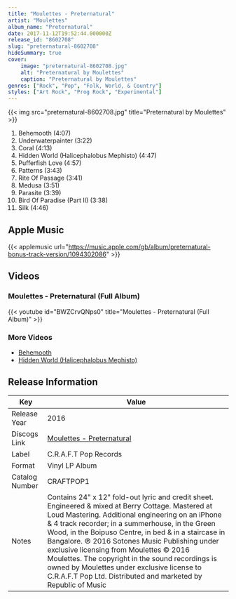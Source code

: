 ```yaml
---
title: "Moulettes - Preternatural"
artist: "Moulettes"
album_name: "Preternatural"
date: 2017-11-12T19:52:44.000000Z
release_id: "8602708"
slug: "preternatural-8602708"
hideSummary: true
cover:
    image: "preternatural-8602708.jpg"
    alt: "Preternatural by Moulettes"
    caption: "Preternatural by Moulettes"
genres: ["Rock", "Pop", "Folk, World, & Country"]
styles: ["Art Rock", "Prog Rock", "Experimental"]
---
```


{{< img src="preternatural-8602708.jpg" title="Preternatural by Moulettes" >}}

<!-- section break -->

1. Behemooth (4:07)
2. Underwaterpainter (3:22)
3. Coral (4:13)
4. Hidden World (Halicephalobus Mephisto) (4:47)
5. Pufferfish Love (4:57)
6. Patterns (3:43)
7. Rite Of Passage (3:41)
8. Medusa (3:51)
9. Parasite (3:39)
10. Bird Of Paradise (Part II) (3:38)
11. Silk (4:46)

<!-- section break -->




## Apple Music
{{< applemusic url="https://music.apple.com/gb/album/preternatural-bonus-track-version/1094302086" >}}





## Videos
### Moulettes - Preternatural (Full Album)
{{< youtube id="BWZCrvQNps0" title="Moulettes - Preternatural (Full Album)" >}}<br>

### More Videos

- [Behemooth](https://www.youtube.com/watch?v=jq9llNcDVhk)
- [Hidden World (Halicephalobus Mephisto)](https://www.youtube.com/watch?v=b5pipzgf3ao)


## Release Information
|  Key           | Value                                                |
| ---------------| ---------------------------------------------------- |
| Release Year   | 2016                                   |
| Discogs Link   | [Moulettes - Preternatural](https://www.discogs.com/release/8602708-Moulettes-Preternatural) |
| Label          | C.R.A.F.T Pop Records |
| Format         | Vinyl LP Album |
| Catalog Number | CRAFTPOP1 |
| Notes | Contains 24" x 12" fold-out lyric and credit sheet.  Engineered & mixed at Berry Cottage. Mastered at Loud Mastering. Additional engineering on an iPhone & 4 track recorder; in a summerhouse, in the Green Wood, in the Boipuso Centre, in bed & in a staircase in Bangalore.  ℗ 2016 Sotones Music Publishing under exclusive licensing from Moulettes © 2016 Moulettes. The copyright in the sound recordings is owned by Moulettes under exclusive license to C.R.A.F.T Pop Ltd. Distributed and marketed by Republic of Music |